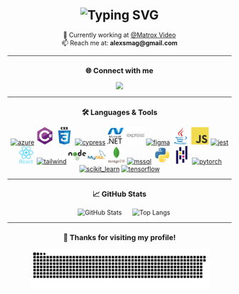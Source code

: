 <!-- ✨ Intro Section with Typing Animation -->
<h1 align="center">
  <img src="https://readme-typing-svg.demolab.com?font=Fira+Code&weight=500&size=36&pause=1000&color=FFFFFF&center=true&vCenter=true&width=800&height=70&lines=Hi+%F0%9F%91%8B%2C+I'm+Alexander+Smagorinski;A+Passionate+Full-Stack+Developer" alt="Typing SVG" />
</h1>

<p align="center">
  🔭 Currently working at <a href="https://video.matrox.com/en" target="_blank">@Matrox Video</a> <br>
  📫 Reach me at: <strong>alexsmag@gmail.com</strong>
</p>

---

<!-- 🌐 Social -->
<h3 align="center">🌐 Connect with me</h3>
<p align="center">
  <a href="https://linkedin.com/in/alexander-smagorinski" target="_blank">
    <img src="https://img.shields.io/badge/LinkedIn-Alexander%20Smagorinski-black?style=for-the-badge&logo=linkedin" />
  </a>
</p>

---

<!-- 🛠️ Tools -->
<h3 align="center">🛠️ Languages & Tools</h3>

<p align="center">
  <!-- Tech stack icons -->
  <a href="https://azure.microsoft.com/"><img src="https://www.vectorlogo.zone/logos/microsoft_azure/microsoft_azure-icon.svg" alt="azure" width="40"/></a>
  <a href="https://www.w3schools.com/cs/"><img src="https://raw.githubusercontent.com/devicons/devicon/master/icons/csharp/csharp-original.svg" alt="csharp" width="40"/></a>
  <a href="https://www.w3schools.com/css/"><img src="https://raw.githubusercontent.com/devicons/devicon/master/icons/css3/css3-original-wordmark.svg" alt="css3" width="40"/></a>
  <a href="https://www.cypress.io"><img src="https://raw.githubusercontent.com/simple-icons/simple-icons/6e46ec1fc23b60c8fd0d2f2ff46db82e16dbd75f/icons/cypress.svg" alt="cypress" width="40"/></a>
  <a href="https://dotnet.microsoft.com/"><img src="https://raw.githubusercontent.com/devicons/devicon/master/icons/dot-net/dot-net-original-wordmark.svg" alt="dotnet" width="40"/></a>
  <a href="https://expressjs.com"><img src="https://raw.githubusercontent.com/devicons/devicon/master/icons/express/express-original-wordmark.svg" alt="express" width="40"/></a>
  <a href="https://www.figma.com/"><img src="https://www.vectorlogo.zone/logos/figma/figma-icon.svg" alt="figma" width="40"/></a>
  <a href="https://www.java.com"><img src="https://raw.githubusercontent.com/devicons/devicon/master/icons/java/java-original.svg" alt="java" width="40"/></a>
  <a href="https://developer.mozilla.org/en-US/docs/Web/JavaScript"><img src="https://raw.githubusercontent.com/devicons/devicon/master/icons/javascript/javascript-original.svg" alt="javascript" width="40"/></a>
  <a href="https://jestjs.io"><img src="https://www.vectorlogo.zone/logos/jestjsio/jestjsio-icon.svg" alt="jest" width="40"/></a>
  <a href="https://reactjs.org/"><img src="https://raw.githubusercontent.com/devicons/devicon/master/icons/react/react-original-wordmark.svg" alt="react" width="40"/></a>
  <a href="https://tailwindcss.com/"><img src="https://www.vectorlogo.zone/logos/tailwindcss/tailwindcss-icon.svg" alt="tailwind" width="40"/></a>
  <a href="https://nodejs.org"><img src="https://raw.githubusercontent.com/devicons/devicon/master/icons/nodejs/nodejs-original-wordmark.svg" alt="nodejs" width="40"/></a>
  <a href="https://www.mysql.com/"><img src="https://raw.githubusercontent.com/devicons/devicon/master/icons/mysql/mysql-original-wordmark.svg" alt="mysql" width="40"/></a>
  <a href="https://www.mongodb.com/"><img src="https://raw.githubusercontent.com/devicons/devicon/master/icons/mongodb/mongodb-original-wordmark.svg" alt="mongodb" width="40"/></a>
  <a href="https://www.microsoft.com/en-us/sql-server"><img src="https://www.svgrepo.com/show/303229/microsoft-sql-server-logo.svg" alt="mssql" width="40"/></a>
  <a href="https://www.python.org"><img src="https://raw.githubusercontent.com/devicons/devicon/master/icons/python/python-original.svg" alt="python" width="40"/></a>
  <a href="https://pandas.pydata.org/"><img src="https://raw.githubusercontent.com/devicons/devicon/2ae2a900d2f041da66e950e4d48052658d850630/icons/pandas/pandas-original.svg" alt="pandas" width="40"/></a>
  <a href="https://pytorch.org/"><img src="https://www.vectorlogo.zone/logos/pytorch/pytorch-icon.svg" alt="pytorch" width="40"/></a>
  <a href="https://scikit-learn.org/"><img src="https://upload.wikimedia.org/wikipedia/commons/0/05/Scikit_learn_logo_small.svg" alt="scikit_learn" width="40"/></a>
  <a href="https://www.tensorflow.org"><img src="https://www.vectorlogo.zone/logos/tensorflow/tensorflow-icon.svg" alt="tensorflow" width="40"/></a>
</p>

---

<!-- 📈 Stats -->
<h3 align="center">📈 GitHub Stats</h3>

<p align="center">
  <img 
    src="https://github-readme-stats.vercel.app/api?username=alexsmags&show_icons=true&theme=dark&bg_color=000000&text_color=ffffff" 
    alt="GitHub Stats" 
    hspace="20"
  />
  <img 
    src="https://github-readme-stats.vercel.app/api/top-langs/?username=alexsmags&layout=compact&theme=dark&bg_color=000000&text_color=ffffff" 
    alt="Top Langs" 
  />
</p>


---

<!-- 💬 Footer Fun -->
<h3 align="center">💬 Thanks for visiting my profile!</h3>

<div align="center" style="margin-top: 10px;">
  <img src="https://raw.githubusercontent.com/alexsmags/alexsmags/d11b51cf00cd32c7531c4fdce824b49c7c792d3e/github-snake-dark.svg" alt="GitHub Snake Animation" width="80%" />
</div>

